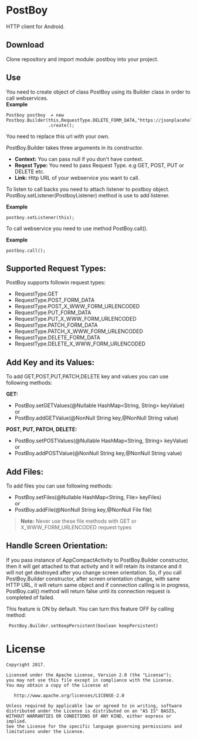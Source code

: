 PostBoy
========

HTTP client for Android.

Download
--------

Clone repository and import module: postboy into your project.

Use
------
You need to create object of class PostBoy using its Builder class in order to call webservices.<br/>
<b>Example</b><br/>
```code
Postboy postboy  = new Postboy.Builder(this,RequestType.DELETE_FORM_DATA,"https://jsonplaceholder.typicode.com/posts/1")
                .create();
```
You need to replace this url with your own.

PostBoy.Builder takes three arguments in its constructor.
* <b>Context:</b> You can pass null if you don't have context.
* <b>Reqest Type:</b> You need to pass Request Type. e.g GET, POST, PUT or DELETE etc.
* <b>Link:</b> Http URL of your webservice you want to call.

To listen to call backs you need to attach listener to postboy object.
PostBoy.setListener(PostboyListener) method is use to add listener.<br/>

<b>Example</b><br/>
```code
postboy.setListener(this);
```

To call webservice you need to use method PostBoy.call().<br/>

<b>Example</b><br/>
```code
postboy.call();
```

Supported Request Types:
-
PostBoy supports followin request types:
* RequestType.GET
* RequestType.POST_FORM_DATA
* RequestType.POST_X_WWW_FORM_URLENCODED
* RequestType.PUT_FORM_DATA
* RequestType.PUT_X_WWW_FORM_URLENCODED
* RequestType.PATCH_FORM_DATA
* RequestType.PATCH_X_WWW_FORM_URLENCODED
* RequestType.DELETE_FORM_DATA
* RequestType.DELETE_X_WWW_FORM_URLENCODED

Add Key and its Values:
-
To add GET,POST,PUT,PATCH,DELETE key and values you can use following methods:

<b>GET:</b>
* PostBoy.setGETValues(@Nullable HashMap<String, String> keyValue)
<br/>or
* PostBoy.addGETValue(@NonNull String key,@NonNull String value)

<b>POST, PUT, PATCH, DELETE:</b>
* PostBoy.setPOSTValues(@Nullable HashMap<String, String> keyValue)
<br/>or
* PostBoy.addPOSTValue(@NonNull String key,@NonNull String value)

Add Files:
-
To add files you can use following methods:
* PostBoy.setFiles(@Nullable  HashMap<String, File> keyFiles)
<br/>or
* PostBoy.addFile(@NonNull  String key,@NonNull  File file)

> <b>Note:</b> Never use these file methods with GET or X_WWW_FORM_URLENCODED request types

Handle Screen Orientation:
-
If you pass instance of AppCompactActivity to PostBoy.Builder constructor, then it will get attached to that activity and it will retain its instance and it will not get destroyed after you change screen orientation.
So, if you call PostBoy.Builder constructor, after screen orientation change, with same HTTP URL, it will return same object and if connection calling is in progress, PostBoy.call() method will return false until its connection request is completed of failed.

This feature is ON by default. You can turn this feature OFF by calling method:
```code
 PostBoy.Builder.setKeepPersistent(boolean keepPersistent)
 ```

License
=======

    Copyright 2017.

    Licensed under the Apache License, Version 2.0 (the "License");
    you may not use this file except in compliance with the License.
    You may obtain a copy of the License at

       http://www.apache.org/licenses/LICENSE-2.0

    Unless required by applicable law or agreed to in writing, software
    distributed under the License is distributed on an "AS IS" BASIS,
    WITHOUT WARRANTIES OR CONDITIONS OF ANY KIND, either express or implied.
    See the License for the specific language governing permissions and
    limitations under the License.